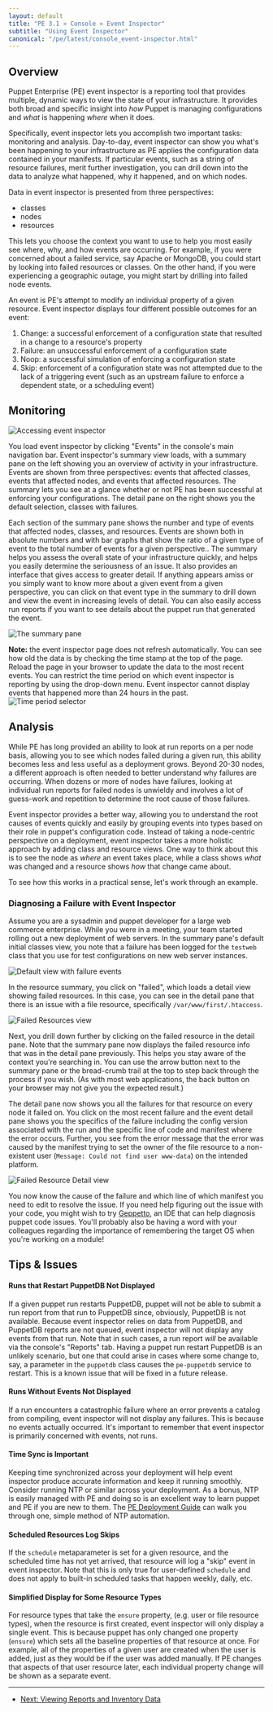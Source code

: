 ```yaml
---
layout: default
title: "PE 3.1 » Console » Event Inspector"
subtitle: "Using Event Inspector"
canonical: "/pe/latest/console_event-inspector.html"
---
```


Overview
-----

Puppet Enterprise (PE) event inspector is a reporting tool that provides multiple, dynamic ways to view the state of your infrastructure. It provides both broad and specific insight into *how* Puppet is managing configurations and *what* is happening *where* when it does. 

Specifically, event inspector lets you accomplish two important tasks: monitoring and analysis. Day-to-day, event inspector can show you what's been happening to your infrastructure as PE applies the configuration data contained in your manifests. If particular events, such as a string of resource failures, merit further investigation, you can drill down into the data to analyze what happened, why it happened, and on which nodes. 

Data in event inspector is presented from three perspectives:

* classes
* nodes
* resources 
  
This lets you choose the context you want to use to help you most easily see where, why, and how events are occurring. For example, if you were concerned about a failed service, say Apache or MongoDB, you could start by looking into failed resources or classes. On the other hand, if you were experiencing a geographic outage, you might start by drilling into failed node events.

An event is PE's attempt to modify an individual property of a given resource. Event inspector displays four different possible outcomes for an event:

1. Change: a successful enforcement of a configuration state that resulted in a change to a resource's property
2. Failure: an unsuccessful enforcement of a configuration state
3. Noop: a successful simulation of enforcing a configuration state
4. Skip: enforcement of a configuration state was not attempted due to the lack of a triggering event (such as an upstream failure to enforce a dependent state, or a scheduling event)

Monitoring
-----

![Accessing event inspector][eventtab]

You load event inspector by clicking "Events" in the console's main navigation bar. Event inspector's summary view loads, with a summary pane on the left showing you an overview of activity in your infrastructure. Events are shown from three perspectives: events that affected classes, events that affected nodes, and events that affected resources. The summary lets you see at a glance whether or not PE has been successful at enforcing your configurations. The detail pane on the right shows you the default selection, classes with failures.

Each section of the summary pane shows the number and type of events that affected nodes, classes, and resources. Events are shown both in absolute numbers and with bar graphs that show the ratio of a given type of event to the total number of events for a given perspective.. The summary helps you assess the overall state of your infrastructure quickly, and helps you easily determine the seriousness of an issue. It also provides an interface that gives access to greater detail. If anything appears amiss or you simply want to know more about a given event from a given perspective, you can click on that event type in the summary to drill down and view the event in increasing levels of detail. You can also easily access run reports if you want to see details about the puppet run that generated the event.

![The summary pane][summary]

**Note:** the event inspector page does not refresh automatically. You can see how old the data is by checking the time stamp at the top of the page. Reload the page in your browser to update the data to the most recent events. You can restrict the time period on which event inspector is reporting by using the drop-down menu. Event inspector cannot display events that happened more than 24 hours in the past.
![Time period selector][time-selector]

 
 Analysis
-----

While PE has long provided an ability to look at run reports on a per node basis, allowing you to see which nodes failed during a given run, this ability becomes less and less useful as a deployment grows. Beyond 20-30 nodes, a different approach is often needed to better understand why failures are occurring. When dozens or more of nodes have failures, looking at individual run reports for failed nodes is unwieldy and involves a lot of guess-work and repetition to determine the root cause of those failures. 

Event inspector provides a better way, allowing you to understand the root causes of events quickly and easily by grouping events into types based on their role in puppet's configuration code. Instead of taking a node-centric perspective on a deployment, event inspector takes a more holistic approach by adding class and resource views. One way to think about this is to see the node as *where* an event takes place, while a class shows *what* was changed and a resource shows *how* that change came about. 

To see how this works in a practical sense, let's work through an example.

### Diagnosing a Failure with Event Inspector

Assume you are a sysadmin and puppet developer for a large web commerce enterprise. While you were in a meeting, your team started rolling out a new deployment of web servers. In the summary pane's default initial classes view, you note that a failure has been logged for the `testweb` class that you use for test configurations on new web server instances. 

![Default view with failure events][default-failure]

In the resource summary, you click on "failed", which loads a detail view showing failed resources. In this case, you can see in the detail pane that there is an issue with a file resource, specifically `/var/www/first/.htaccess`.

![Failed Resources view][resource-failure]

Next, you drill down further by clicking on the failed resource in the detail pane. Note that the summary pane now displays the failed resource info that was in the detail pane previously. This helps you stay aware of the context you're searching in. You can use the arrow button next to the summary pane or the bread-crumb trail at the top to step back through the process if you wish. (As with most web applications, the back button on your browser may not give you the expected result.)

The detail pane now shows you all the failures for that resource on every node it failed on. You click on the most recent failure and the event detail pane shows you the specifics of the failure including the config version associated with the run and the specific line of code and manifest where the error occurs. Further, you see from the error message that the error was caused by the manifest trying to set the owner of the file resource to a non-existent user (`Message: Could not find user www-data`) on the intended platform.

![Failed Resource Detail view][resource-detail]

You now know the cause of the failure and which line of which manifest you need to edit to resolve the issue. If you need help figuring out the issue with your code, you might wish to try [Geppetto](/geppetto/geppetto.html), an IDE that can help diagnosis puppet code issues. You'll probably also be having a word with your colleagues regarding the importance of remembering the target OS when you're working on a module!

Tips & Issues
-----

#### Runs that Restart PuppetDB Not Displayed

If a given puppet run restarts PuppetDB, puppet will not be able to submit a run report from that run to PuppetDB since, obviously, PuppetDB is not available. Because event inspector relies on data from PuppetDB, and PuppetDB reports are not queued, event inspector will not display any events from that run. Note that in such cases, a run report *will* be available via the console's "Reports" tab. Having a puppet run restart PuppetDB is an unlikely scenario, but one that could arise in cases where some change to, say, a parameter in the `puppetdb` class causes the `pe-puppetdb` service to restart. This is a known issue that will be fixed in a future release.

#### Runs Without Events Not Displayed

If a run encounters a catastrophic failure where an error prevents a catalog from compiling, event inspector will not display any failures. This is because no events actually occurred. It's important to remember that event inspector is primarily concerned with events, not runs.

#### Time Sync is Important

Keeping time synchronized across your deployment will help event inspector produce accurate information and keep it running smoothly. Consider running NTP or similar across your deployment. As a bonus, NTP is easily managed with PE and doing so is an excellent way to learn puppet and PE if you are new to them. The [PE Deployment Guide](/guides/deployment_guide/dg_define_infrastructure.html#thing-one-ntp) can walk you through one, simple method of NTP automation.

#### Scheduled Resources Log Skips

If the `schedule` metaparameter is set for a given resource, and the scheduled time has not yet arrived, that resource will log a "skip" event in event inspector. Note that this is only true for user-defined `schedule` and does not apply to built-in scheduled tasks that happen weekly, daily, etc.

#### Simplified Display for Some Resource Types

For resource types that take the `ensure` property, (e.g. user or file resource types), when the resource is first created, event inspector will only display a single event. This is because puppet has only changed one property (`ensure`) which sets all the baseline properties of that resource at once. For example, all of the properties of a given user are created when the user is added, just as they would be if the user was added manually. If PE changes that aspects of that user resource later, each individual property change will be shown as a separate event.


[eventtab]: ./images/console/event_inspector/event_tab.png
[summary]: ./images/console/event_inspector/summary_pane.png
[time-selector]: ./images/console/event_inspector/time-period_selector.png
[default-failure]: ./images/console/event_inspector/default-failure.png
[resource-failure]: ./images/console/event_inspector/failed-resources.png
[resource-detail]: ./images/console/event_inspector/resource-detail.png



* * *

- [Next: Viewing Reports and Inventory Data](./console_reports.html)
